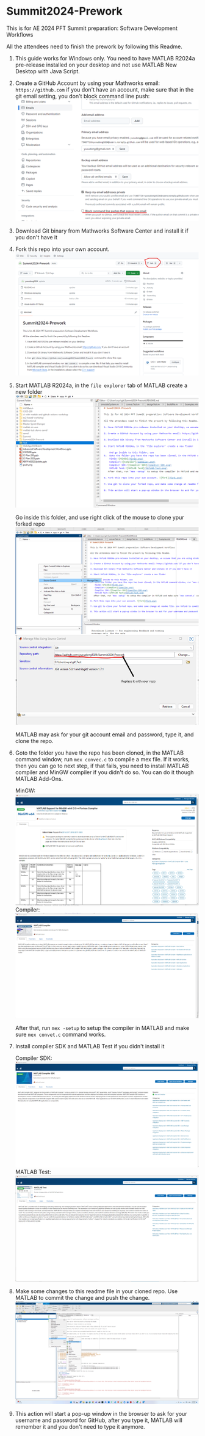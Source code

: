 # Summit2024-Prework

This is for AE 2024 PFT Summit preparation: Software Development Workflows

All the attendees need to finish the prework by following this Readme.

1. This guide works for Windows only. You need to have MATLAB R2024a pre-release installed on your desktop and not use MATLAB New Desktop with Java Script.

2. Create a GitHub Account by using your Mathworks email: `https://github.com` if you don't have an account, make sure that in the git email setting, you don't block command line push:
   ![gitemail](gitemail.png) 

3. Download Git binary from Mathworks Software Center and install it if you don't have it

4. Fork this repo into your own account. ![fork](fork.png)

5. Start MATLAB R2024a, in the `file explorer` tab of MATLAB create a new folder
   ![folder](folder.png)
 
   Go inside this folder, and use right click of the mouse to clone ypur forked repo
   ![GitClone1](GitClone1.png) 
   ![GitClone2](GitClone2.png)

   MATLAB may ask for your git account email and password, type it, and clone the repo.

6. Goto the folder you have the repo has been cloned, in the MATLAB command window, run `mex convec.c` to compile a mex file. If it works, then you can go to next step, if that fails, you need to install MATLAB compiler and MinGW compiler if you didn't do so. You can do it though MATLAB Add-Ons. 

    MinGW:![MinGW](MinGW.png) 
    Compiler:![Compiler](Compiler.png)

    After that, run `mex -setup` to setup the compiler in MATLAB and make sure `mex convet.c` command works.

7. Install compiler SDK and MATLAB Test if you didn't install it

    Compiler SDK:![Compiler-SDK](Compiler-SDK.png)
    MATLAB Test:![MATLAB Test](MATLAB-Test.png)

8. Make some changes to this readme file in your cloned repo. Use MATLAB to commit the change and push the change. ![push](push.png)

9. This action will start a pop-up window in the browser to ask for your username and password for GitHub, after you type it, MATLAB will remember it and you don't need to type it anymore.

